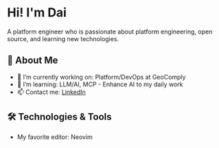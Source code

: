 # Hi! I'm Dai

A platform engineer who is passionate about platform engineering, open source, and learning new technologies.

## 🚀 About Me

- 🔭 I’m currently working on: Platform/DevOps at GeoComply
- 🌱 I’m learning: LLM/AI, MCP - Enhance AI to my daily work
- 📫 Contact me: [LinkedIn](https://www.linkedin.com/in/daovandai94)

## 🛠️ Technologies & Tools

- My favorite editor: Neovim
